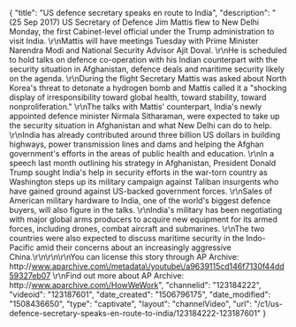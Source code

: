 {
    "title": "US defence secretary speaks en route to India",
    "description": "(25 Sep 2017) US Secretary of Defence Jim Mattis flew to New Delhi Monday, the first Cabinet-level official under the Trump administration to visit India. \r\nMattis will have meetings Tuesday with Prime Minister Narendra Modi and National Security Advisor Ajit Doval. \r\nHe is scheduled to hold talks on defence co-operation with his Indian counterpart with the security situation in Afghanistan, defence deals and maritime security likely on the agenda. \r\nDuring the flight Secretary Mattis was asked about North Korea's threat to detonate a hydrogen bomb and Mattis called it a \"shocking display of irresponsibility toward global health, toward stability, toward nonproliferation.\" \r\nThe talks with Mattis' counterpart, India's newly appointed defence minister Nirmala Sitharaman, were expected to take up the security situation in Afghanistan and what New Delhi can do to help. \r\nIndia has already contributed around three billion US dollars in building highways, power transmission lines and dams and helping the Afghan government's efforts in the areas of public health and education. \r\nIn a speech last month outlining his strategy in Afghanistan, President Donald Trump sought India's help in security efforts in the war-torn country as Washington steps up its military campaign against Taliban insurgents who have gained ground against US-backed government forces. \r\nSales of American military hardware to India, one of the world's biggest defence buyers, will also figure in the talks. \r\nIndia's military has been negotiating with major global arms producers to acquire new equipment for its armed forces, including drones, combat aircraft and submarines. \r\nThe two countries were also expected to discuss maritime security in the Indo-Pacific amid their concerns about an increasingly aggressive China.\r\n\r\n\r\nYou can license this story through AP Archive: http:\/\/www.aparchive.com\/metadata\/youtube\/a9639115cd146f7130f44dd59327eb07 \r\nFind out more about AP Archive: http:\/\/www.aparchive.com\/HowWeWork",
    "channelid": "123184222",
    "videoid": "123187601",
    "date_created": "1506796175",
    "date_modified": "1508436650",
    "type": "captivate",
    "layout": "channelVideo",
    "url": "\/c1\/us-defence-secretary-speaks-en-route-to-india\/123184222-123187601"
}